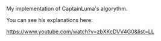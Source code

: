 My implementation of CaptainLuma's algorythm.

You can see his explanations here:

https://www.youtube.com/watch?v=zbXKcDVV4G0&list=LL
